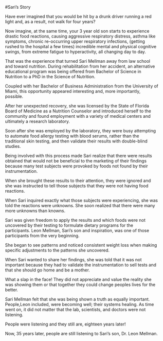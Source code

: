 #Sari’s Story

Have ever imagined that you would be hit by a drunk driver running a red light and, as a result, not walk for four years? 

Now imagine, at the same time, your 3 year old son starts to experience drastic food reactions, causing aggressive respiratory distress, asthma like symptoms, chronic re-occurring upper respiratory infections, (getting rushed to the hospital a few times) incredible mental and physical cognitive swings, from extreme fatigue to hyperactivity, all changing day to day.

That was the experience that turned Sari Mellman away from law school and toward nutrition. During rehabilitation from her accident, an alternative educational program was being offered from Bachelor of Science in Nutrition to a PhD in the Science of Nutrition.

Coupled with her Bachelor of Business Administration from the University of Miami, this opportunity appeared interesting and, more importantly, possible. 

After her unexpected recovery, she was licensed by the State of Florida Board of Medicine as a Nutrition Counselor and introduced herself to the community and found employment with a variety of medical centers and ultimately a research laboratory. 

Soon after she was employed by the laboratory, they were busy attempting to automate food allergy testing with blood serums, rather than the traditional skin testing, and then validate their results with double-blind studies.

Being involved with this process made Sari realize that there were results obtained that would not be beneficial to the marketing of their findings because many test subjects were provoked by foods not found by their instrumentation. 

When she brought these results to their attention, they were ignored and she was instructed to tell those subjects that they were not having food reactions. 

When Sari inquired exactly what those subjects were experiencing, she was told the reactions were unknowns. She soon realized that there were many more unknowns than knowns. 

Sari was given freedom to apply the results and which foods were not uncovered by their testing to formulate dietary programs for the participants.  Leon Mellman, Sari’s son and inspiration, was one of those participants from the very beginning. 

She began to see patterns and noticed consistent weight loss when making specific adjustments to the patterns she uncovered.

When Sari wanted to share her findings, she was told that it was not important because they had to validate the instrumentation to sell tests and that she should go home and be a mother. 

What a slap in the face! They did not appreciate and value the reality she was showing them or that together they could change peoples lives for the better.

Sari Mellman felt that she was being shown a truth as equally important. People,Leon included, were becoming well; their systems healing. As time went on, it did not matter that the lab, scientists, and doctors were not listening. 

People were listening and they still are, eighteen years later! 

Now, 35 years later, people are still listening to Sari’s son, Dr. Leon Mellman.
